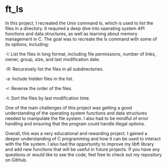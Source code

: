 # ft_ls
In this project, I recreated the Unix command ls, which is used to list the files in a directory. It required a deep dive into operating system API functions and data structures, as well as learning about memory management in C. The goal was to recreate the ls command with some of its options, including:

-l: List the files in long format, including file permissions, number of links, owner, group, size, and last modification date.

-R: Recursively list the files in all subdirectories.

-a: Include hidden files in the list.

-r: Reverse the order of the files.

-t: Sort the files by last modification time.

One of the main challenges of this project was getting a good understanding of the operating system functions and data structures needed to manipulate the file system. I also had to be mindful of error handling and ensuring that the program could handle illegal options.

Overall, this was a very educational and rewarding project. I gained a deeper understanding of C programming and how it can be used to interact with the file system. I also had the opportunity to improve my libft library and add new functions that will be useful in future projects. If you have any questions or would like to see the code, feel free to check out my repository on GitHub.
